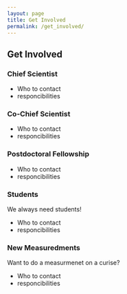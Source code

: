 ```yaml
---
layout: page
title: Get Involved
permalink: /get_involved/
---
```


## Get Involved

### Chief Scientist

* Who to contact
* responcibilities 

### Co-Chief Scientist
* Who to contact
* responcibilities 

### Postdoctoral Fellowship
* Who to contact
* responcibilities 

### Students
We always need students!
* Who to contact
* responcibilities 

### New Measuredments
Want to do a measurmenet on a curise?
* Who to contact
* responcibilities 
